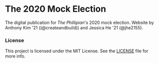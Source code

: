 # The 2020 Mock Election

The digital publication for *The Phillipian*'s 2020 mock election. Website by Anthony Kim '21 ((@createandbuild)) and Jessica He '21 (@jhe2155).

### License

This project is licensed under the MIT License. See the [LICENSE](LICENSE) file for more info.
